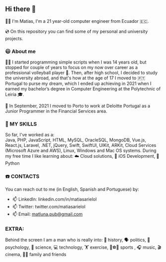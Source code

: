 ## Hi there 👋 

🙋‍♂️ I'm Matias, I'm a 21 year-old computer engineer from Ecuador 🇪🇨.

💿 On this repository you can find some of my personal and university projects.

### 😃 About me
🧑‍💻 I started programming simple scripts when I was 14 years old, but stopped for couple of years to focus on my now over career as a professional volleyball player 🤪.
Then, after high school, I decided to study the university abroad, and that's how at the age of 17 I moved to 🇵🇹 Portugal to purse my dream, which I ended up achieving in 2021 when I earned my bachelor’s degree in Computer Engineering at the Polytechnic of Leiria 🎓.

💼 In September, 2021 I moved to Porto to work at Deloitte Portugal as a Junior Programmer in the Financial Services area. 

### 💬 MY SKILLS
So far, I've worked as a:	
Java, PHP, JavaScript, HTML, MySQL,	OracleSQL, MongoDB, Vue.js, React.js, Laravel, .NET, jQuery, Swift, SwiftUI, UIKit, ARKit, Cloud Services (Microsoft Azure and AWS), Linux, Windows and Mac OS systems. 
During my free time I like learning about:
☁️ Cloud solutions, 🍎 iOS Development, 🐍 Python

### ☎️ CONTACTS
You can reach out to me (in English, Spanish and Portuguese) by:
- 📫 LinkedIn: linkedin.com/in/matiasarielol
- 📫 Twitter: twitter.com/matiasarielol
- 📫 Email: matluna.pub@gmail.com

### EXTRA:
Behind the screen I am a man who is really into: 
📜 history, 🗣 politics, 🧠 psychology, 🧪 science, 💻 technology, 🏋️ exercise, 🏐⚽🎾 sports , 🎧 music, 🎬 cinema, 🫶🏼 family and friends
